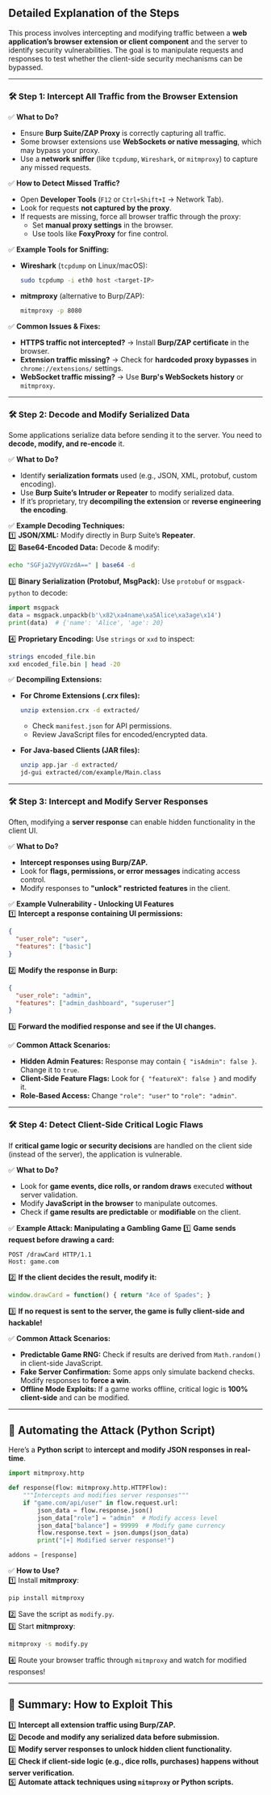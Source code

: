 ## **Detailed Explanation of the Steps**

This process involves intercepting and modifying traffic between a **web application’s browser extension or client component** and the server to identify security vulnerabilities. The goal is to manipulate requests and responses to test whether the client-side security mechanisms can be bypassed.  

---

### **🛠 Step 1: Intercept All Traffic from the Browser Extension**
✅ **What to Do?**  
- Ensure **Burp Suite/ZAP Proxy** is correctly capturing all traffic.  
- Some browser extensions use **WebSockets or native messaging**, which may bypass your proxy.  
- Use a **network sniffer** (like `tcpdump`, `Wireshark`, or `mitmproxy`) to capture any missed requests.  

✅ **How to Detect Missed Traffic?**  
- Open **Developer Tools** (`F12` or `Ctrl+Shift+I` → Network Tab).  
- Look for requests **not captured by the proxy**.  
- If requests are missing, force all browser traffic through the proxy:
  - Set **manual proxy settings** in the browser.
  - Use tools like **FoxyProxy** for fine control.  

✅ **Example Tools for Sniffing:**  
- **Wireshark** (`tcpdump` on Linux/macOS):  
  ```bash
  sudo tcpdump -i eth0 host <target-IP>
  ```
- **mitmproxy** (alternative to Burp/ZAP):  
  ```bash
  mitmproxy -p 8080
  ```

✅ **Common Issues & Fixes:**  
- **HTTPS traffic not intercepted?** → Install **Burp/ZAP certificate** in the browser.  
- **Extension traffic missing?** → Check for **hardcoded proxy bypasses** in `chrome://extensions/` settings.  
- **WebSocket traffic missing?** → Use **Burp's WebSockets history** or `mitmproxy`.  

---

### **🛠 Step 2: Decode and Modify Serialized Data**
Some applications serialize data before sending it to the server. You need to **decode, modify, and re-encode** it.

✅ **What to Do?**  
- Identify **serialization formats** used (e.g., JSON, XML, protobuf, custom encoding).  
- Use **Burp Suite’s Intruder or Repeater** to modify serialized data.  
- If it’s proprietary, try **decompiling the extension** or **reverse engineering the encoding**.

✅ **Example Decoding Techniques:**  
1️⃣ **JSON/XML:** Modify directly in Burp Suite’s **Repeater**.  
2️⃣ **Base64-Encoded Data:** Decode & modify:  
   ```bash
   echo "SGFja2VyVGVzdA==" | base64 -d
   ```
3️⃣ **Binary Serialization (Protobuf, MsgPack):** Use `protobuf` or `msgpack-python` to decode:
   ```python
   import msgpack
   data = msgpack.unpackb(b'\x82\xa4name\xa5Alice\xa3age\x14')
   print(data)  # {'name': 'Alice', 'age': 20}
   ```
4️⃣ **Proprietary Encoding:** Use `strings` or `xxd` to inspect:
   ```bash
   strings encoded_file.bin
   xxd encoded_file.bin | head -20
   ```

✅ **Decompiling Extensions:**  
- **For Chrome Extensions (.crx files):**
  ```bash
  unzip extension.crx -d extracted/
  ```
  - Check `manifest.json` for API permissions.
  - Review JavaScript files for encoded/encrypted data.  

- **For Java-based Clients (JAR files):**  
  ```bash
  unzip app.jar -d extracted/
  jd-gui extracted/com/example/Main.class
  ```

---

### **🛠 Step 3: Intercept and Modify Server Responses**
Often, modifying a **server response** can enable hidden functionality in the client UI.  

✅ **What to Do?**  
- **Intercept responses using Burp/ZAP.**  
- Look for **flags, permissions, or error messages** indicating access control.  
- Modify responses to **"unlock" restricted features** in the client.  

✅ **Example Vulnerability - Unlocking UI Features**  
1️⃣ **Intercept a response containing UI permissions:**  
   ```json
   {
     "user_role": "user",
     "features": ["basic"]
   }
   ```
2️⃣ **Modify the response in Burp:**  
   ```json
   {
     "user_role": "admin",
     "features": ["admin_dashboard", "superuser"]
   }
   ```
3️⃣ **Forward the modified response and see if the UI changes.**  

✅ **Common Attack Scenarios:**  
- **Hidden Admin Features:** Response may contain `{ "isAdmin": false }`. Change it to `true`.  
- **Client-Side Feature Flags:** Look for `{ "featureX": false }` and modify it.  
- **Role-Based Access:** Change `"role": "user"` to `"role": "admin"`.  

---

### **🛠 Step 4: Detect Client-Side Critical Logic Flaws**
If **critical game logic or security decisions** are handled on the client side (instead of the server), the application is vulnerable.

✅ **What to Do?**  
- Look for **game events, dice rolls, or random draws** executed **without** server validation.  
- Modify **JavaScript in the browser** to manipulate outcomes.  
- Check if **game results are predictable** or **modifiable** on the client.  

✅ **Example Attack: Manipulating a Gambling Game**
1️⃣ **Game sends request before drawing a card:**  
   ```http
   POST /drawCard HTTP/1.1
   Host: game.com
   ```
2️⃣ **If the client decides the result, modify it:**  
   ```js
   window.drawCard = function() { return "Ace of Spades"; }
   ```
3️⃣ **If no request is sent to the server, the game is fully client-side and hackable!**  

✅ **Common Attack Scenarios:**  
- **Predictable Game RNG:** Check if results are derived from `Math.random()` in client-side JavaScript.  
- **Fake Server Confirmation:** Some apps only simulate backend checks. Modify responses to **force a win**.  
- **Offline Mode Exploits:** If a game works offline, critical logic is **100% client-side** and can be modified.  

---

## **🚀 Automating the Attack (Python Script)**
Here’s a **Python script** to **intercept and modify JSON responses in real-time**.

```python
import mitmproxy.http

def response(flow: mitmproxy.http.HTTPFlow):
    """Intercepts and modifies server responses"""
    if "game.com/api/user" in flow.request.url:
        json_data = flow.response.json()
        json_data["role"] = "admin"  # Modify access level
        json_data["balance"] = 99999  # Modify game currency
        flow.response.text = json.dumps(json_data)
        print("[+] Modified server response!")

addons = [response]
```
✅ **How to Use?**  
1️⃣ Install **mitmproxy**:  
   ```bash
   pip install mitmproxy
   ```
2️⃣ Save the script as `modify.py`.  
3️⃣ Start **mitmproxy**:  
   ```bash
   mitmproxy -s modify.py
   ```
4️⃣ Route your browser traffic through `mitmproxy` and watch for modified responses!

---

## **🔴 Summary: How to Exploit This**
1️⃣ **Intercept all extension traffic using Burp/ZAP.**  
2️⃣ **Decode and modify any serialized data before submission.**  
3️⃣ **Modify server responses to unlock hidden client functionality.**  
4️⃣ **Check if client-side logic (e.g., dice rolls, purchases) happens without server verification.**  
5️⃣ **Automate attack techniques using `mitmproxy` or Python scripts.**  
